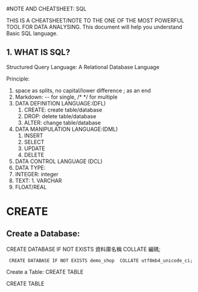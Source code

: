 #NOTE AND CHEATSHEET: SQL

THIS IS A CHEATSHEET/NOTE TO THE ONE OF THE MOST POWERFUL TOOL FOR DATA ANALYSING. This document will help you understand Basic SQL language.

## 1. WHAT IS SQL?

Structured Query Language: A Relational Database Language

Principle:
1. space as splits, no capital/lower difference ; as an end
2. Markdown: -- for single, /* */ for multiple 
3. DATA DEFINITION LANGUAGE:(DFL)
    1. CREATE: create table/database
    2. DROP: delete table/database
    3. ALTER: change table/database
5. DATA MANIPULATION LANGUAGE:(DML)
    1. INSERT
    2. SELECT
    3. UPDATE
    4. DELETE
7. DATA CONTROL LANGUAGE (DCL)
8. DATA TYPE:
  1. INTEGER: integer
  2. TEXT:
    1. VARCHAR
  4. FLOAT/REAL


# CREATE
## Create a Database:

CREATE DATABASE IF NOT EXISTS 資料庫名稱 
COLLATE 編碼;

` CREATE DATABASE IF NOT EXISTS demo_shop 
  COLLATE utf8mb4_unicode_ci;`


Create a Table: CREATE TABLE

CREATE TABLE 
